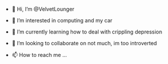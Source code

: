- 👋 Hi, I’m @VelvetLounger

- 👀 I’m interested in computing and my car

- 🌱 I’m currently learning how to deal with crippling depression

- 💞️ I’m looking to collaborate on not much, im too introverted

- 📫 How to reach me ... 

<!---
VelvetLounger/VelvetLounger is a ✨ special ✨ repository because its `README.md` (this file) appears on your GitHub profile.
You can click the Preview link to take a look at your changes.
--->
